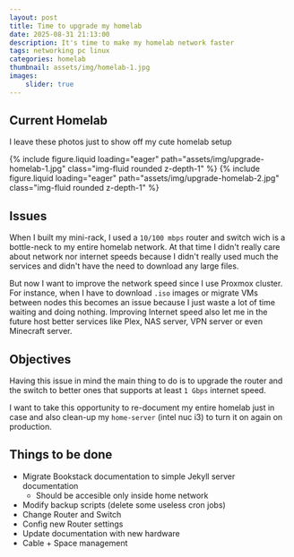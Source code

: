 ```yaml
---
layout: post
title: Time to upgrade my homelab
date: 2025-08-31 21:13:00
description: It's time to make my homelab network faster
tags: networking pc linux
categories: homelab
thumbnail: assets/img/homelab-1.jpg
images:
    slider: true
---
```


## Current Homelab

I leave these photos just to show off my cute homelab setup

<swiper-container keyboard="true" navigation="true" pagination="true" pagination-clickable="true" pagination-dynamic-bullets="true" rewind="true">
  <swiper-slide>{% include figure.liquid loading="eager" path="assets/img/upgrade-homelab-1.jpg" class="img-fluid rounded z-depth-1" %}</swiper-slide>
  <swiper-slide>{% include figure.liquid loading="eager" path="assets/img/upgrade-homelab-2.jpg" class="img-fluid rounded z-depth-1" %}</swiper-slide>
</swiper-container>


## Issues

When I built my mini-rack, I used a `10/100 mbps` router and switch wich is a bottle-neck to my entire homelab network. At that time I didn't really care about network nor internet speeds because I didn't really used much the services and didn't have the need to download any large files. 

But now I want to improve the network speed since I use Proxmox cluster. For instance, when I have to download `.iso` images or migrate VMs between nodes this becomes an issue because I just waste a lot of time waiting and doing nothing. Improving Internet speed also let me in the future host better services like Plex, NAS server, VPN server or even Minecraft server.

## Objectives
Having this issue in mind the main thing to do is to upgrade the router and the switch to better ones that supports at least `1 Gbps` internet speed. 

I want to take this opportunity to re-document my entire homelab just in case and also clean-up my `home-server` (intel nuc i3) to turn it on again on production. 


## Things to be done

- Migrate Bookstack documentation to simple Jekyll server documentation 
    - Should be accesible only inside home network 
- Modify backup scripts (delete some useless cron jobs)
- Change Router and Switch
- Config new Router settings
- Update documentation with new hardware
- Cable + Space management



